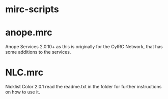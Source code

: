 # mirc-scripts

# anope.mrc

Anope Services 2.0.10+ as this is originally for the CyIRC Network, that has some additions to the services.

# NLC.mrc

Nicklist Color 2.0.1 read the readme.txt in the folder for further instructions on how to use it.
